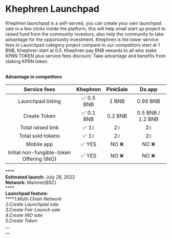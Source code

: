 # Khephren Launchpad

Khephren launchpad is a self-served, you can create your own launchpad sale in a few clicks inside the platform, this will help small start up project to raised fund from the community investors, also help the community to take advantage for the opportunity investment. Khephren is the lower service fees in Launchpad category project compare to our competitors start at 1 BNB, Khephren start at 0.5. Khephren  pay BNB rewards to all who stake KPRN TOKEN plus service fees discount. Take advantage and benefits from staking KPRN token.

\
**Advantage in competitors**

|                Service fees               |    Khephren   | PinkSale |       Dx.app      |
| :---------------------------------------: | :-----------: | :------: | :---------------: |
|             Launchpad listing             |   ✅ 0.5 BNB   |   1 BNB  |      0.99 BNB     |
|                Create Token               |   ✅ 0.1 BNB   |  0.2 BNB | 0.5 BNB / 1.2 BNB |
|              Total raised bnb             | ✅   1٪        |    2٪    |         2٪        |
|             Total sold tokens             | ✅    1٪       |    2٪    |         2٪        |
|                 Mobile app                |   ✅   YES     |   NO ❌   |        NO ❌       |
| Initial non-fungible-token Offering (INO) |   ✅   YES     |   NO ❌   |        NO ❌       |

****\
**Estimated launch:** July 28, 2022\
**Network:** Mainnet(BSC)\
****\
**Launchpad feature:**\
****_1.Multi-Chain Network_\
_2.Create Launchpad sale_\
_3.Create Fair-Launch sale_\
_4.Create INO sale_\
_5.Create Token_\
__\
__
